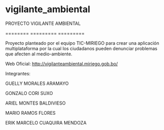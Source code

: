 # vigilante_ambiental


PROYECTO VIGILANTE AMBIENTAL

======== ========= =========


Proyecto planteado por el equipo TIC-MIRIEGO para crear una aplicación multiplataforma por la cual los ciudadanos pueden denunciar problemas que afecten al medio-ambiente.


Web Oficial: http://vigilanteambiental.miriego.gob.bo/


Integrantes:


GUELLY MORALES ARAMAYO

GONZALO CORI SUXO

ARIEL MONTES BALDIVIESO

MARIO RAMOS FLORES

ERIK MARCELO CUAQUIRA MENDOZA

